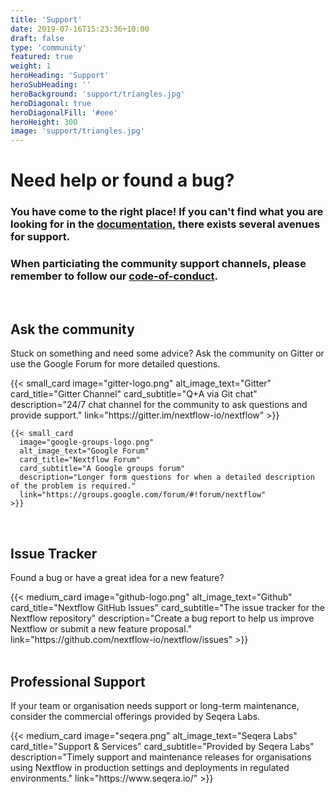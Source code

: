 ```yaml
---
title: 'Support'
date: 2019-07-16T15:23:36+10:00
draft: false
type: 'community'
featured: true
weight: 1
heroHeading: 'Support'
heroSubHeading: ''
heroBackground: 'support/triangles.jpg'
heroDiagonal: true
heroDiagonalFill: '#eee'
heroHeight: 300
image: 'support/triangles.jpg'
---
```

# Need help or found a bug?

### You have come to the right place! If you can't find what you are looking for in the [documentation](https://www.nextflow.io/docs/latest/index.html), there exists several avenues for support.

### When particiating the community support channels, please remember to follow our [code-of-conduct](https://github.com/nextflow-io/nextflow/blob/master/CODE-OF-CONDUCT.md).

</br>

## Ask the community
Stuck on something and need some advice? Ask the community on Gitter or use the Google Forum for more detailed questions.

<div class="container">
  <div class="row">
    {{< small_card 
      image="gitter-logo.png" 
      alt_image_text="Gitter"
      card_title="Gitter Channel" 
      card_subtitle="Q+A via Git chat" 
      description="24/7 chat channel for the community to ask questions and provide support."
      link="https://gitter.im/nextflow-io/nextflow"
    >}}

    {{< small_card
      image="google-groups-logo.png" 
      alt_image_text="Google Forum"
      card_title="Nextflow Forum" 
      card_subtitle="A Google groups forum" 
      description="Longer form questions for when a detailed description of the problem is required."
      link="https://groups.google.com/forum/#!forum/nextflow"
    >}}
  </div>
  </br>
</div>


## Issue Tracker
Found a bug or have a great idea for a new feature?

<div class="container">
  <div class="row">
    {{< medium_card
      image="github-logo.png" 
      alt_image_text="Github"
      card_title="Nextflow GitHub Issues" 
      card_subtitle="The issue tracker for the Nextflow repository" 
      description="Create a bug report to help us improve Nextflow or submit a new feature proposal."
      link="https://github.com/nextflow-io/nextflow/issues"
    >}}
  </div>
  </br>
</div>


## Professional Support
If your team or organisation needs support or long-term maintenance, consider the commercial offerings provided by Seqera Labs.

<div class="container">
  <div class="row">
    {{< medium_card
      image="seqera.png" 
      alt_image_text="Seqera Labs"
      card_title="Support & Services" 
      card_subtitle="Provided by Seqera Labs" 
      description="Timely support and maintenance releases for organisations using Nextflow in production settings and deployments in regulated environments."
      link="https://www.seqera.io/"
    >}}
  </div>
  </br>
</div>